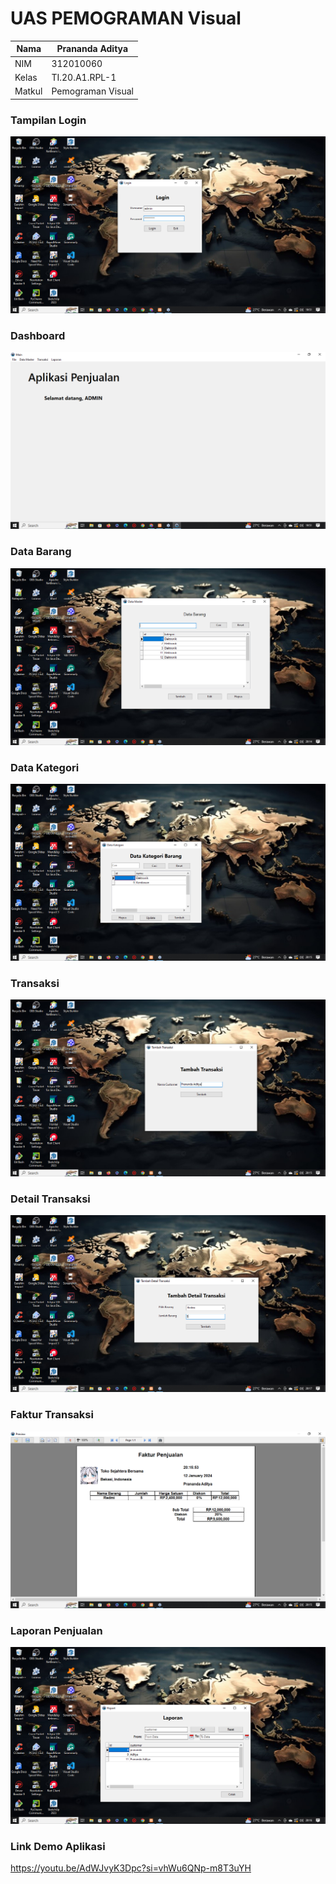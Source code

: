 # UAS PEMOGRAMAN Visual

| Nama   | Prananda Aditya   |
| ------ | ----------------- |
| NIM    | 312010060         |
| Kelas  | TI.20.A1.RPL-1    |
| Matkul | Pemograman Visual |

### Tampilan Login
![Foto](asset/Login.png)

### Dashboard
![Foto](asset/Dashboard.png)

### Data Barang
![Foto](asset/data_barang.png)

### Data Kategori
![Foto](asset/kategori.png)

### Transaksi
![Foto](asset/transaksi.png)

### Detail Transaksi
![Foto](asset/detail_transaksi.png)

### Faktur Transaksi
![Foto](asset/faktur.png)

### Laporan Penjualan
![Foto](asset/Laporan_penjualan.png)

### Link Demo Aplikasi
https://youtu.be/AdWJvyK3Dpc?si=vhWu6QNp-m8T3uYH